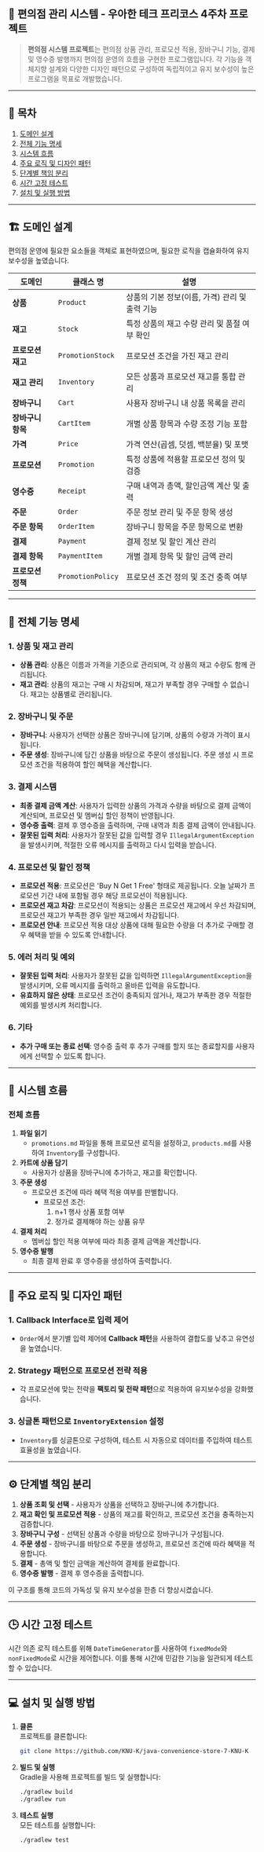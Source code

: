 ## 🏪 편의점 관리 시스템 - 우아한 테크 프리코스 4주차 프로젝트

> **편의점 시스템 프로젝트**는 편의점 상품 관리, 프로모션 적용, 장바구니 기능, 결제 및 영수증 발행까지 편의점 운영의 흐름을 구현한 프로그램입니다. 각 기능을 객체지향 설계와 다양한 디자인 패턴으로 구성하여 독립적이고 유지 보수성이 높은 프로그램을 목표로 개발했습니다.

---

## 📖 목차
1. [도메인 설계](#-도메인-설계)
2. [전체 기능 명세](#-전체-기능-명세)
2. [시스템 흐름](#-시스템-흐름)
3. [주요 로직 및 디자인 패턴](#-주요-로직-및-디자인-패턴)
4. [단계별 책임 분리](#-단계별-책임-분리)
5. [시간 고정 테스트](#-시간-고정-테스트)
6. [설치 및 실행 방법](#-설치-및-실행-방법)

---

## 🏗 도메인 설계

편의점 운영에 필요한 요소들을 객체로 표현하였으며, 필요한 로직을 캡슐화하여 유지 보수성을 높였습니다.

| 도메인 | 클래스 명 | 설명 |
|--------|-----------|------|
| **상품** | `Product` | 상품의 기본 정보(이름, 가격) 관리 및 출력 기능 |
| **재고** | `Stock` | 특정 상품의 재고 수량 관리 및 품절 여부 확인 |
| **프로모션 재고** | `PromotionStock` | 프로모션 조건을 가진 재고 관리 |
| **재고 관리** | `Inventory` | 모든 상품과 프로모션 재고를 통합 관리 |
| **장바구니** | `Cart` | 사용자 장바구니 내 상품 목록을 관리 |
| **장바구니 항목** | `CartItem` | 개별 상품 항목과 수량 조정 기능 포함 |
| **가격** | `Price` | 가격 연산(곱셈, 덧셈, 백분율) 및 포맷 |
| **프로모션** | `Promotion` | 특정 상품에 적용할 프로모션 정의 및 검증 |
| **영수증** | `Receipt` | 구매 내역과 총액, 할인금액 계산 및 출력 |
| **주문** | `Order` | 주문 정보 관리 및 주문 항목 생성 |
| **주문 항목** | `OrderItem` | 장바구니 항목을 주문 항목으로 변환 |
| **결제** | `Payment` | 결제 정보 및 할인 계산 관리 |
| **결제 항목** | `PaymentItem` | 개별 결제 항목 및 할인 금액 관리 |
| **프로모션 정책** | `PromotionPolicy` | 프로모션 조건 정의 및 조건 충족 여부 |

---
## 📜 전체 기능 명세

### 1. **상품 및 재고 관리**
- **상품 관리**: 상품은 이름과 가격을 기준으로 관리되며, 각 상품의 재고 수량도 함께 관리됩니다.
- **재고 관리**: 상품의 재고는 구매 시 차감되며, 재고가 부족할 경우 구매할 수 없습니다. 재고는 상품별로 관리됩니다.

### 2. **장바구니 및 주문**
- **장바구니**: 사용자가 선택한 상품은 장바구니에 담기며, 상품의 수량과 가격이 표시됩니다.
- **주문 생성**: 장바구니에 담긴 상품을 바탕으로 주문이 생성됩니다. 주문 생성 시 프로모션 조건을 적용하여 할인 혜택을 계산합니다.

### 3. **결제 시스템**
- **최종 결제 금액 계산**: 사용자가 입력한 상품의 가격과 수량을 바탕으로 결제 금액이 계산되며, 프로모션 및 멤버십 할인 정책이 반영됩니다.
- **영수증 출력**: 결제 후 영수증을 출력하며, 구매 내역과 최종 결제 금액이 안내됩니다.
- **잘못된 입력 처리**: 사용자가 잘못된 값을 입력할 경우 `IllegalArgumentException`을 발생시키며, 적절한 오류 메시지를 출력하고 다시 입력을 받습니다.

### 4. **프로모션 및 할인 정책**
- **프로모션 적용**: 프로모션은 'Buy N Get 1 Free' 형태로 제공됩니다. 오늘 날짜가 프로모션 기간 내에 포함될 경우 해당 프로모션이 적용됩니다.
- **프로모션 재고 차감**: 프로모션이 적용되는 상품은 프로모션 재고에서 우선 차감되며, 프로모션 재고가 부족한 경우 일반 재고에서 차감됩니다.
- **프로모션 안내**: 프로모션 적용 대상 상품에 대해 필요한 수량을 더 추가로 구매할 경우 혜택을 받을 수 있도록 안내합니다.

### 5. **에러 처리 및 예외**
- **잘못된 입력 처리**: 사용자가 잘못된 값을 입력하면 `IllegalArgumentException`을 발생시키며, 오류 메시지를 출력하고 올바른 입력을 유도합니다.
- **유효하지 않은 상태**: 프로모션 조건이 충족되지 않거나, 재고가 부족한 경우 적절한 예외를 발생시켜 처리합니다.

### 6. **기타**
- **추가 구매 또는 종료 선택**: 영수증 출력 후 추가 구매를 할지 또는 종료할지를 사용자에게 선택할 수 있도록 합니다.
---
## 🔄 시스템 흐름

### 전체 흐름
1. **파일 읽기**
    - `promotions.md` 파일을 통해 프로모션 로직을 설정하고, `products.md`를 사용하여 `Inventory`를 구성합니다.
2. **카트에 상품 담기**
    - 사용자가 상품을 장바구니에 추가하고, 재고를 확인합니다.
3. **주문 생성**
    - 프로모션 조건에 따라 혜택 적용 여부를 판별합니다.
        - 프로모션 조건:
            1. n+1 행사 상품 포함 여부
            2. 정가로 결제해야 하는 상품 유무
4. **결제 처리**
    - 멤버십 할인 적용 여부에 따라 최종 결제 금액을 계산합니다.
5. **영수증 발행**
    - 최종 결제 완료 후 영수증을 생성하여 출력합니다.

---

## 🧩 주요 로직 및 디자인 패턴

### 1. **Callback Interface**로 입력 제어
- `Order`에서 분기별 입력 제어에 **Callback 패턴**을 사용하여 결합도를 낮추고 유연성을 높였습니다.

### 2. **Strategy 패턴**으로 프로모션 전략 적용
- 각 프로모션에 맞는 전략을 **팩토리 및 전략 패턴**으로 적용하여 유지보수성을 강화했습니다.

### 3. **싱글톤 패턴**으로 `InventoryExtension` 설정
- `Inventory`를 싱글톤으로 구성하여, 테스트 시 자동으로 데이터를 주입하여 테스트 효율성을 높였습니다.

---

## ⚙️ 단계별 책임 분리

1. **상품 조회 및 선택** - 사용자가 상품을 선택하고 장바구니에 추가합니다.
2. **재고 확인 및 프로모션 적용** - 상품의 재고를 확인하고, 프로모션 조건을 충족하는지 검증합니다.
3. **장바구니 구성** - 선택된 상품과 수량을 바탕으로 장바구니가 구성됩니다.
4. **주문 생성** - 장바구니를 바탕으로 주문을 생성하고, 프로모션 조건에 따라 혜택을 적용합니다.
5. **결제** - 총액 및 할인 금액을 계산하여 결제를 완료합니다.
6. **영수증 발행** - 결제 후 영수증을 출력합니다.

이 구조를 통해 코드의 가독성 및 유지 보수성을 한층 더 향상시켰습니다.

---

## 🕒 시간 고정 테스트

시간 의존 로직 테스트를 위해 `DateTimeGenerator`를 사용하여 `fixedMode`와 `nonFixedMode`로 시간을 제어합니다. 이를 통해 시간에 민감한 기능을 일관되게 테스트할 수 있습니다.

---

## 💻 설치 및 실행 방법

1. **클론**  
   프로젝트를 클론합니다:
   ```bash
   git clone https://github.com/KNU-K/java-convenience-store-7-KNU-K
   ```

2. **빌드 및 실행**  
   Gradle을 사용해 프로젝트를 빌드 및 실행합니다:
   ```bash
   ./gradlew build
   ./gradlew run
   ```

3. **테스트 실행**  
   모든 테스트를 실행합니다:
   ```bash
   ./gradlew test
   ```